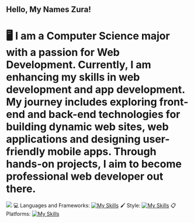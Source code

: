 ## Hello, My Names Zura!
# 🖥️ I am a Computer Science major with a passion for Web Development. Currently, I am enhancing my skills in web development and app development. My journey includes exploring front-end and back-end technologies for building dynamic web sites, web applications and designing user-friendly mobile apps. Through hands-on projects, I aim to become professional web developer out there.

[![](https://visitcount.itsvg.in/api?id=ZuRaSha16&icon=0&color=0)](https://visitcount.itsvg.in) 
 💻 Languages and Frameworks:
[![My Skills](https://skillicons.dev/icons?i=js,ts,cpp,python,react,nextjs,nodejs,vite,git&theme=dark)](https://skillicons.dev)
 🖌️ Style:
[![My Skills](https://skillicons.dev/icons?i=css,tailwind,figma&theme=dark)](https://skillicons.dev)
 📋 Platforms:
[![My Skills](https://skillicons.dev/icons?i=github,linkedin&theme=dark)](https://skillicons.dev)


<!-- Proudly created with GPRM ( https://gprm.itsvg.in ) -->

